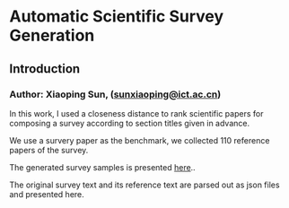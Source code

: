# Automatic Scientific Survey Generation
## Introduction

### Author: Xiaoping Sun, (sunxiaoping@ict.ac.cn)

In this work, I used a closeness distance to rank scientific papers for composing a survey according to section titles given in advance.

We use a survery paper as the benchmark, we collected 110 reference papers of the survey.

The generated survey samples is presented [here](https://github.com/philipsun/gensurvey/tree/main/gensamples)..

The original survey text and its reference text are parsed out as json files and presented here.

